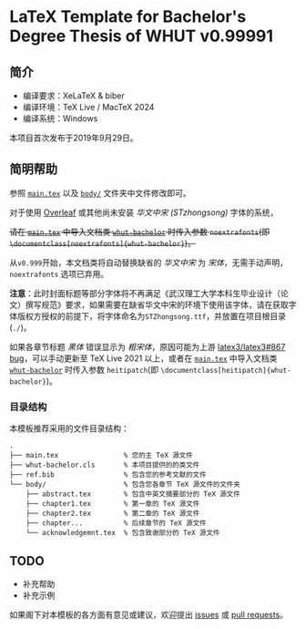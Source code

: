 # LaTeX Template for Bachelor's Degree Thesis of WHUT v0.99991

## 简介

- 编译要求：XeLaTeX & biber
- 编译环境：TeX Live / MacTeX 2024
- 编译系统：Windows

本项目首次发布于2019年9月29日。

## 简明帮助

参照 [`main.tex`](main.tex) 以及 [`body/`](body/) 文件夹中文件修改即可。

对于使用 [Overleaf](https://www.overleaf.com/) 或其他尚未安装 *华文中宋 (STzhongsong)* 字体的系统，

~~请在 [`main.tex`](main.tex) 中导入文档类 [`whut-bachelor`](whut-bachelor.cls) 时传入参数 `noextrafonts`(即 `\documentclass[noextrafonts]{whut-bachelor}`)。~~

从`v0.999`开始，本文档类将自动替换缺省的 *华文中宋* 为 *宋体*，无需手动声明，`noextrafonts` 选项已弃用。

**注意**：此时封面标题等部分字体将不再满足《武汉理工大学本科生毕业设计（论文）撰写规范》要求，如果需要在缺省华文中宋的环境下使用该字体，请在获取字体版权方授权的前提下，将字体命名为`STZhongsong.ttf`，并放置在项目根目录(`./`)。

如果各章节标题 *黑体* 错误显示为 *粗宋体*，原因可能为上游 [latex3/latex3#867 bug](https://github.com/latex3/latex3/issues/867)，可以手动更新至 TeX Live 2021 以上，或者在 [`main.tex`](main.tex) 中导入文档类 [`whut-bachelor`](whut-bachelor.cls) 时传入参数 `heitipatch`(即 `\documentclass[heitipatch]{whut-bachelor}`)。

### 目录结构

本模板推荐采用的文件目录结构：
```
.
├── main.tex                % 您的主 TeX 源文件
├── whut-bachelor.cls       % 本项目提供的的类文件
├── ref.bib                 % 包含您的参考文献的文件
└── body/                   % 包含您各章节 TeX 源文件的文件夹
    ├── abstract.tex        % 包含中英文摘要部分的 TeX 源文件
    ├── chapter1.tex        % 第一章的 TeX 源文件
    ├── chapter2.tex        % 第二章的 TeX 源文件
    ├── chapter...          % 后续章节的 TeX 源文件
    └── acknowledgemnt.tex  % 包含致谢部分的 TeX 源文件
```

## TODO

- 补充帮助
- 补充示例

如果阁下对本模板的各方面有意见或建议，欢迎提出 [issues](https://github.com/huangyxi/WHUT-Bachelor/issues) 或 [pull requests](https://github.com/huangyxi/WHUT-Bachelor/pulls)。
